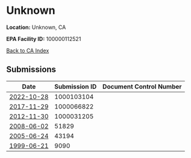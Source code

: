 # Unknown

**Location:** Unknown, CA

**EPA Facility ID:** 100000112521

[Back to CA Index](../../index.md)

## Submissions

| Date | Submission ID | Document Control Number |
|------|--------------|-------------------------|
| [2022-10-28](submissions/1000103104.md) | 1000103104 |  |
| [2017-11-29](submissions/1000066822.md) | 1000066822 |  |
| [2012-11-30](submissions/1000031205.md) | 1000031205 |  |
| [2008-06-02](submissions/51829.md) | 51829 |  |
| [2005-06-24](submissions/43194.md) | 43194 |  |
| [1999-06-21](submissions/9090.md) | 9090 |  |

